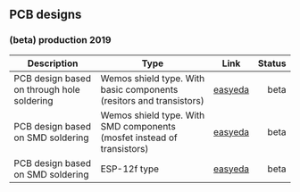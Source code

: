 ## PCB designs
### (beta) production 2019

| Description | Type | Link | Status |
| ----- | ---- | --- | ---: |
| PCB design based on through hole soldering | Wemos shield type. With basic components (resitors and transistors)| [easyeda](https://easyeda.com/igor_6537panasonic-cn-cnt-to-wemos-through-hole) | beta |
| PCB design based on SMD soldering | Wemos shield type. With SMD components (mosfet instead of transistors) | [easyeda](https://easyeda.com/igor_6537/panasonic-cn-cnt-to-wemos) | beta |
| PCB design based on SMD soldering | ESP-12f type | [easyeda](https://easyeda.com/kompiuteriu/new-cn-cnt) | beta |